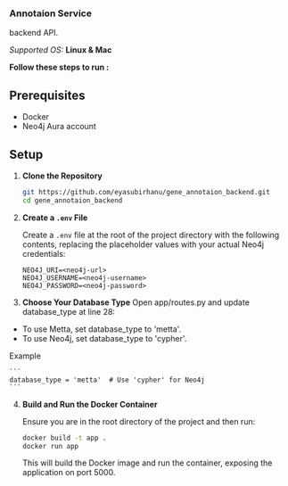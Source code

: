 ### Annotaion Service

backend API.

_Supported OS:_ **Linux & Mac**

**Follow these steps to run :**

## Prerequisites

- Docker
- Neo4j Aura account

## Setup

1. **Clone the Repository**

   ```sh
   git https://github.com/eyasubirhanu/gene_annotaion_backend.git
   cd gene_annotaion_backend
   ```

2. **Create a `.env` File**

   Create a `.env` file at the root of the project directory with the following contents, replacing the placeholder values with your actual Neo4j credentials:

   ```env
   NEO4J_URI=<neo4j-url>
   NEO4J_USERNAME=<neo4j-username>
   NEO4J_PASSWORD=<neo4j-password>
   ```

3. **Choose Your Database Type**
   Open app/routes.py and update database_type at line 28:

- To use Metta, set database_type to 'metta'.
- To use Neo4j, set database_type to 'cypher'.

Example

    ```
    database_type = 'metta'  # Use 'cypher' for Neo4j
    ```

4. **Build and Run the Docker Container**

   Ensure you are in the root directory of the project and then run:

   ```sh
   docker build -t app .
   docker run app
   ```

   This will build the Docker image and run the container, exposing the application on port 5000.
